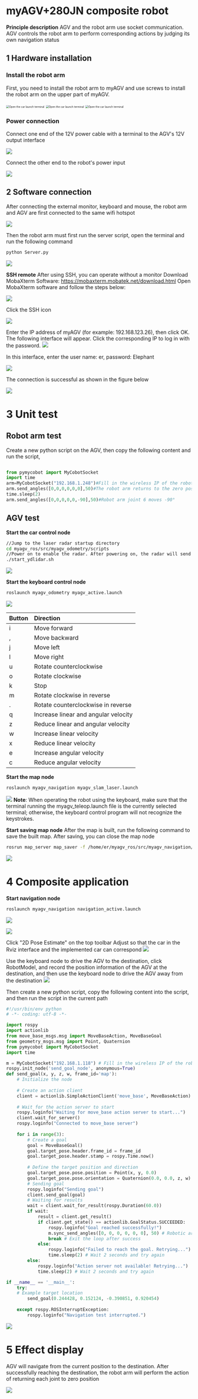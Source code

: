 # myAGV+280JN composite robot
**Principle description**
AGV and the robot arm use socket communication. AGV controls the robot arm to perform corresponding actions by judging its own navigation status

## 1 Hardware installation

### Install the robot arm

First, you need to install the robot arm to myAGV and use screws to install the robot arm on the upper part of myAGV.

<img src="../resources/7-ExamplesRobotsUsing/jn.png" alt="Open the car launch terminal" style="zoom: 50%;" />

<img src="../resources/7-ExamplesRobotsUsing/jn2.jpg" alt="Open the car launch terminal" style="zoom: 50%;" />

<img src="../resources/7-ExamplesRobotsUsing/jn3.jpg" alt="Open the car launch terminal" style="zoom: 50%;" />

### Power connection

Connect one end of the 12V power cable with a terminal to the AGV's 12V output interface

![](../resources/7-ExamplesRobotsUsing/12v.png)

Connect the other end to the robot's power input

![](../resources/7-ExamplesRobotsUsing/jn4.jpg)

## 2 Software connection

After connecting the external monitor, keyboard and mouse, the robot arm and AGV are first connected to the same wifi hotspot

![](../resources/7-ExamplesRobotsUsing/wifi.png)

Then the robot arm must first run the server script, open the terminal and run the following command

```bash
python Server.py
```
![](../resources/7-ExamplesRobotsUsing/server.jpg)

**SSH remote**
After using SSH, you can operate without a monitor
Download MobaXterm Software: https://mobaxterm.mobatek.net/download.html
Open MobaXterm software and follow the steps below:

![](../resources/7-ExamplesRobotsUsing/ssh1.png)

Click the SSH icon

![](../resources/7-ExamplesRobotsUsing/ssh2.png)

Enter the IP address of myAGV (for example: 192.168.123.26), then click OK. The following interface will appear. Click the corresponding IP to log in with the password.
![](../resources/7-ExamplesRobotsUsing/ssh3.png)

In this interface, enter the user name: er, password: Elephant

![](../resources/7-ExamplesRobotsUsing/ssh4.png)

The connection is successful as shown in the figure below

![](../resources/7-ExamplesRobotsUsing/ssh5.png)

# 3 Unit test

## Robot arm test
Create a new python script on the AGV, then copy the following content and run the script,
```python

from pymycobot import MyCobotSocket
import time
arm=MyCobotSocket("192.168.1.248")#Fill in the wireless IP of the robot arm
arm.send_angles([0,0,0,0,0,0],50)#The robot arm returns to the zero position of each joint
time.sleep(2)
arm.send_angles([0,0,0,0,0,-90],50)#Robot arm joint 6 moves -90°
```

## AGV test
**Start the car control node**
```bash
//Jump to the laser radar startup directory
cd myagv_ros/src/myagv_odometry/scripts
//Power on to enable the radar. After powering on, the radar will send data through the serial port
./start_ydlidar.sh
```
![](../resources/7-ExamplesRobotsUsing/odom.png)

**Start the keyboard control node**
```bash
roslaunch myagv_odometry myagv_active.launch
```

![](../resources/7-ExamplesRobotsUsing/tele_control.png)

| Button | Direction |
| :--- | :----------------- |
| i | Move forward |
| , | Move backward |
| j | Move left |
| l | Move right |
| u | Rotate counterclockwise |
| o | Rotate clockwise |
| k | Stop |
| m | Rotate clockwise in reverse |
| . | Rotate counterclockwise in reverse |
| q | Increase linear and angular velocity |
| z | Reduce linear and angular velocity |
| w | Increase linear velocity |
| x | Reduce linear velocity |
| e | Increase angular velocity |
| c | Reduce angular velocity |

**Start the map node**

```bash
roslaunch myagv_navigation myagv_slam_laser.launch
```
![](../resources/7-ExamplesRobotsUsing/slam.png)
**Note**: When operating the robot using the keyboard, make sure that the terminal running the myagv_teleop.launch file is the currently selected terminal; otherwise, the keyboard control program will not recognize the keystrokes.

**Start saving map node**
After the map is built, run the following command to save the built map. After saving, you can close the map node
```bash
rosrun map_server map_saver -f /home/er/myagv_ros/src/myagv_navigation/map/map
```
![](../resources/7-ExamplesRobotsUsing/map.png)

# 4 Composite application
**Start navigation node**
```bash
roslaunch myagv_navigation navigation_active.launch
```
![](../resources/7-ExamplesRobotsUsing/nav.png)

![](../resources/7-ExamplesRobotsUsing/nav2.png)

Click "2D Pose Estimate" on the top toolbar Adjust so that the car in the Rviz interface and the implemented car can correspond
![](../resources/7-ExamplesRobotsUsing/nav3.png)

Use the keyboard node to drive the AGV to the destination, click RobotModel, and record the position information of the AGV at the destination, and then use the keyboard node to drive the AGV away from the destination
![](../resources/7-ExamplesRobotsUsing/nav4.png)

Then create a new python script, copy the following content into the script, and then run the script in the current path
```python
#!/usr/bin/env python
# -*- coding: utf-8 -*-

import rospy
import actionlib
from move_base_msgs.msg import MoveBaseAction, MoveBaseGoal
from geometry_msgs.msg import Point, Quaternion
from pymycobot import MyCobotSocket
import time

m = MyCobotSocket("192.168.1.118") # Fill in the wireless IP of the robot
rospy.init_node('send_goal_node', anonymous=True)
def send_goal(x, y, z, w, frame_id='map'):
    # Initialize the node
    
    # Create an action client
    client = actionlib.SimpleActionClient('move_base', MoveBaseAction)
    
    # Wait for the action server to start
    rospy.loginfo("Waiting for move_base action server to start...")
    client.wait_for_server()
    rospy.loginfo("Connected to move_base server")
    
    for i in range(3):
        # Create a goal
        goal = MoveBaseGoal()
        goal.target_pose.header.frame_id = frame_id
        goal.target_pose.header.stamp = rospy.Time.now()
        
        # Define the target position and direction
        goal.target_pose.pose.position = Point(x, y, 0.0)
        goal.target_pose.pose.orientation = Quaternion(0.0, 0.0, z, w)
        # Sending goal
        rospy.loginfo("Sending goal")
        client.send_goal(goal)
        # Waiting for results
        wait = client.wait_for_result(rospy.Duration(60.0))
        if wait:
            result = client.get_result()
            if client.get_state() == actionlib.GoalStatus.SUCCEEDED:
                rospy.loginfo("Goal reached successfully!")
                m.sync_send_angles([0, 0, 0, 0, 0, 0], 50) # Robotic arm action
                break # Exit the loop after success
            else:
                rospy.loginfo("Failed to reach the goal. Retrying...")
                time.sleep(2) # Wait 2 seconds and try again
        else:
            rospy.loginfo("Action server not available! Retrying...")
            time.sleep(2) # Wait 2 seconds and try again

if __name__ == '__main__':
    try:
    # Example target location
        send_goal(0.244428, 0.152124, -0.390851, 0.920454)
    
    except rospy.ROSInterruptException:
        rospy.loginfo("Navigation test interrupted.")
```
![](../resources/7-ExamplesRobotsUsing/result.png)

# 5 Effect display
AGV will navigate from the current position to the destination. After successfully reaching the destination, the robot arm will perform the action of returning each joint to zero position

![](../resources/7-ExamplesRobotsUsing/video_jn.gif)